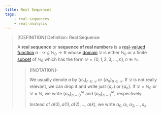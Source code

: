 ```yaml
---
title: Real Sequences
tags:
    - real-sequences
    - real-analysis
---
```


>[!DEFINITION] Definition: Real Sequence
>
>A **real sequence** or **sequence of real numbers** is a [real-valued function](Real-Valued%20Function.md) $a: \mathcal{D} \subseteq \mathbb{N}_0 \to \mathbb{R}$ whose [domain](../../Functions/index.md) $\mathcal{D}$ is either $\mathbb{N}_0$ or a finite [subset](../../../Set%20Theory/Sets.md) of $\mathbb{N}_0$ which has the form $\mathcal{D} = \{0,1,2,3,\dotsc, n\}, n \in \mathbb{N}$.
>
>>[!NOTATION]-
>>
>>We usually denote $a$ by $(a_n)_{n \in \mathcal{D}}$ or $\{a_n\}_{n \in \mathcal{D}}$. If $\mathcal{D}$ is not really relevant, we can drop it and write just $(a_n)$ or $\{a_n\}$. If $\mathcal{D} = \mathbb{N}_0$ or $\mathcal{D} = \mathbb{N}$, we write $\{a_n\}_{n = 0}^{\infty}$ and $\{a_n\}_{n = 1}^{\infty}$, respectively.
>>
>>Instead of $a(0), a(1), a(2), \dotsc, a(k)$, we write $a_0, a_1, a_2, \dotsc, a_k$.
>>
>